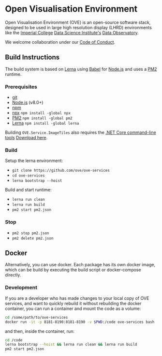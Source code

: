 # Open Visualisation Environment

Open Visualisation Environment (OVE) is an open-source software stack, designed to be used in large high resolution display (LHRD) environments like the [Imperial College](http://www.imperial.ac.uk) [Data Science Institute's](http://www.imperial.ac.uk/data-science/) [Data Observatory](http://www.imperial.ac.uk/data-science/data-observatory/).

We welcome collaboration under our [Code of Conduct](https://github.com/ove/ove-services/blob/master/CODE_OF_CONDUCT.md).

## Build Instructions

The build system is based on [Lerna](https://lernajs.io/) using [Babel](http://babeljs.io/) for [Node.js](https://nodejs.org/en/) and uses a [PM2](http://pm2.keymetrics.io/) runtime.

### Prerequisites

* [git](https://git-scm.com/downloads)
* [Node.js](https://nodejs.org/en/) (v8.0+)
* [npm](https://www.npmjs.com/)
* [npx](https://www.npmjs.com/package/npx) `npm install -global npx`
* [PM2](http://pm2.keymetrics.io/) `npm install -global pm2`
* [Lerna](https://lernajs.io/)  `npm install -global lerna`

Building ``OVE.Service.ImageTiles`` also requires the [.NET Core command-line tools](https://docs.microsoft.com/en-us/dotnet/core/tools/?tabs=netcore2x) [Download here](https://www.microsoft.com/net/download/dotnet-core/2.0).

### Build

Setup the lerna environment:

* `git clone https://github.com/ove/ove-services`
* `cd ove-services`
* `lerna bootstrap --hoist`

Build and start runtime:

* `lerna run clean`
* `lerna run build`
* `pm2 start pm2.json`

### Stop

* `pm2 stop pm2.json`
* `pm2 delete pm2.json`

## Docker

Alternatively, you can use docker. Each package has its own docker image, which can be build by executing the build script or docker-compose directly.

### Development

If you are a developer who has made changes to your local copy of OVE services, and want to quickly rebuild it without rebuilding the docker container, you can run a container and mount the code as a volume:

```sh
cd /some/path/to/ove-services
docker run -it -p 8181-8190:8181-8190 -v $PWD:/code ove-services bash
```

and then, inside the container, run:

```sh
cd /code
lerna bootstrap --hoist && lerna run clean && lerna run build
pm2 start pm2.json
```
